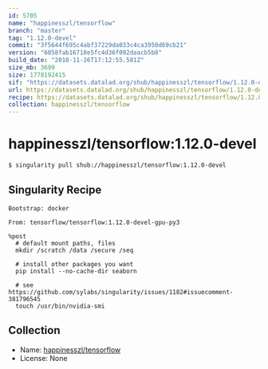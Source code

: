 ```yaml
---
id: 5705
name: "happinesszl/tensorflow"
branch: "master"
tag: "1.12.0-devel"
commit: "3f5644f695c4abf37229da033c4ca3950d69cb21"
version: "6058fab16718e5fc4d36f092daacb5b8"
build_date: "2018-11-26T17:12:55.581Z"
size_mb: 3699
size: 1778192415
sif: "https://datasets.datalad.org/shub/happinesszl/tensorflow/1.12.0-devel/2018-11-26-3f5644f6-6058fab1/6058fab16718e5fc4d36f092daacb5b8.simg"
url: https://datasets.datalad.org/shub/happinesszl/tensorflow/1.12.0-devel/2018-11-26-3f5644f6-6058fab1/
recipe: https://datasets.datalad.org/shub/happinesszl/tensorflow/1.12.0-devel/2018-11-26-3f5644f6-6058fab1/Singularity
collection: happinesszl/tensorflow
---
```


# happinesszl/tensorflow:1.12.0-devel

```bash
$ singularity pull shub://happinesszl/tensorflow:1.12.0-devel
```

## Singularity Recipe

```singularity
Bootstrap: docker

From: tensorflow/tensorflow:1.12.0-devel-gpu-py3

%post
  # default mount paths, files
  mkdir /scratch /data /secure /seq
  
  # install other packages you want
  pip install --no-cache-dir seaborn
  
  # see https://github.com/sylabs/singularity/issues/1182#issuecomment-381796545
  touch /usr/bin/nvidia-smi
```

## Collection

 - Name: [happinesszl/tensorflow](https://github.com/happinesszl/tensorflow)
 - License: None

